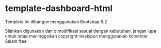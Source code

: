 # template-dashboard-html
Template ini dibangun menggunakan Bootstrap 5.2

Silahkan digunakan dan dimodifikasi sesuai dengan kebutuhan, jangan lupa untuk tetap meninggalkan copyright meskipun menggunakan komentar
Salam free
